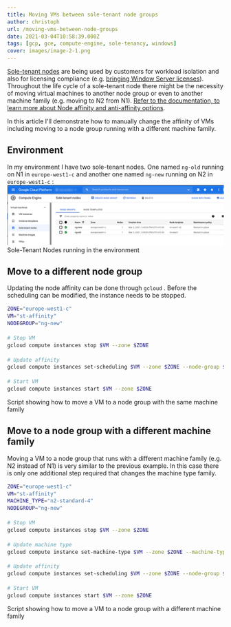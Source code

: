 ```yaml
---
title: Moving VMs between sole-tenant node groups
author: christoph
url: /moving-vms-between-node-groups
date: 2021-03-04T10:58:39.000Z
tags: [gcp, gce, compute-engine, sole-tenancy, windows]
cover: images/image-2-1.png
---
```


[Sole-tenant nodes](https://cloud.google.com/compute/docs/nodes/sole-tenant-nodes) are being used by customers for workload isolation and also for licensing compliance (e.g. [bringing Window Server licenses](https://cloud.google.com/compute/docs/instances/windows/ms-licensing)). Throughout the life cycle of a sole-tenant node there might be the necessity of moving virtual machines to another node group or even to another machine family (e.g. moving to N2 from N1). [Refer to the documentation, to learn more about Node affinity and anti-affinity options](https://cloud.google.com/compute/docs/nodes/sole-tenant-nodes#node_affinity_and_anti-affinity).

In this article I'll demonstrate how to manually change the affinity of VMs including moving to a node group running with a different machine family.

## Environment

In my environment I have two sole-tenant nodes. One named `ng-old` running on N1 in `europe-west1-c` and another one named `ng-new` running on N2 in `europe-west1-c` :
![](images/image-2.png)Sole-Tenant Nodes running in the environment

## Move to a different node group

Updating the node affinity can be done through `gcloud` . Before the scheduling can be modified, the instance needs to be stopped.

```bash
ZONE="europe-west1-c"
VM="st-affinity"
NODEGROUP="ng-new"

# Stop VM
gcloud compute instances stop $VM --zone $ZONE

# Update affinity
gcloud compute instances set-scheduling $VM --zone $ZONE --node-group $NODEGROUP

# Start VM
gcloud compute instances start $VM --zone $ZONE
```

<figcaption>Script showing how to move a VM to a node group with the same machine family</figcaption>

## Move to a node group with a different machine family

Moving a VM to a node group that runs with a different machine family (e.g. N2 instead of N1) is very similar to the previous example. In this case there is only one additional step required that changes the machine type family. 

```bash
ZONE="europe-west1-c"
VM="st-affinity"
MACHINE_TYPE="n2-standard-4"
NODEGROUP="ng-new"

# Stop VM
gcloud compute instances stop $VM --zone $ZONE

# Update machine type
gcloud compute instance set-machine-type $VM --zone $ZONE --machine-type $MACHINE_TYPE

# Update affinity
gcloud compute instances set-scheduling $VM --zone $ZONE --node-group $NODEGROUP

# Start VM
gcloud compute instances start $VM --zone $ZONE
```

<figcaption>Script showing how to move a VM to a node group with a different machine family</figcaption>
